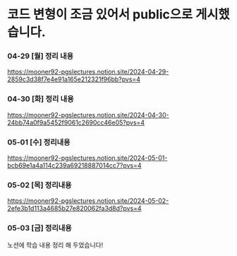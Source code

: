# 코드 변형이 조금 있어서 public으로 게시했습니다.

### 04-29 [월] 정리 내용
https://mooner92-pgslectures.notion.site/2024-04-29-2859c3d38f7e4e91a165e212321f96bb?pvs=4

### 04-30 [화] 정리 내용
https://mooner92-pgslectures.notion.site/2024-04-30-24bb74a0f9a5452f9061c2690cc46e05?pvs=4

### 05-01 [수] 정리내용
https://mooner92-pgslectures.notion.site/2024-05-01-bcb69e1a4a114c239a69218887014cc7?pvs=4

### 05-02 [목] 정리내용
https://mooner92-pgslectures.notion.site/2024-05-02-2efe3b1d113a4685b27e820062fa3d8d?pvs=4

### 05-03 [금] 정리내용

노션에 학습 내용 정리 해 두었습니다!

